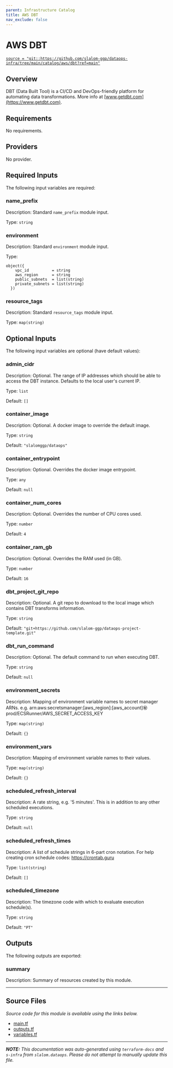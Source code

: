 ```yaml
---
parent: Infrastructure Catalog
title: AWS DBT
nav_exclude: false
---
```

# AWS DBT

[`source = "git::https://github.com/slalom-ggp/dataops-infra/tree/main/catalog/aws/dbt?ref=main"`](https://github.com/slalom-ggp/dataops-infra/tree/main/catalog/aws/dbt)

## Overview


DBT (Data Built Tool) is a CI/CD and DevOps-friendly platform for automating data transformations. More info at [www.getdbt.com](https://www.getdbt.com).

## Requirements

No requirements.

## Providers

No provider.

## Required Inputs

The following input variables are required:

### name\_prefix

Description: Standard `name_prefix` module input.

Type: `string`

### environment

Description: Standard `environment` module input.

Type:

```hcl
object({
    vpc_id          = string
    aws_region      = string
    public_subnets  = list(string)
    private_subnets = list(string)
  })
```

### resource\_tags

Description: Standard `resource_tags` module input.

Type: `map(string)`

## Optional Inputs

The following input variables are optional (have default values):

### admin\_cidr

Description: Optional. The range of IP addresses which should be able to access the DBT instance. Defaults to the local user's current IP.

Type: `list`

Default: `[]`

### container\_image

Description: Optional. A docker image to override the default image.

Type: `string`

Default: `"slalomggp/dataops"`

### container\_entrypoint

Description: Optional. Overrides the docker image entrypoint.

Type: `any`

Default: `null`

### container\_num\_cores

Description: Optional. Overrides the number of CPU cores used.

Type: `number`

Default: `4`

### container\_ram\_gb

Description: Optional. Overrides the RAM used (in GB).

Type: `number`

Default: `16`

### dbt\_project\_git\_repo

Description: Optional. A git repo to download to the local image which contains DBT transforms information.

Type: `string`

Default: `"git+https://github.com/slalom-ggp/dataops-project-template.git"`

### dbt\_run\_command

Description: Optional. The default command to run when executing DBT.

Type: `string`

Default: `null`

### environment\_secrets

Description: Mapping of environment variable names to secret manager ARNs.
e.g. arn:aws:secretsmanager:[aws\_region]:[aws\_account]:secret:prod/ECSRunner/AWS\_SECRET\_ACCESS\_KEY

Type: `map(string)`

Default: `{}`

### environment\_vars

Description: Mapping of environment variable names to their values.

Type: `map(string)`

Default: `{}`

### scheduled\_refresh\_interval

Description: A rate string, e.g. '5 minutes'. This is in addition to any other scheduled executions.

Type: `string`

Default: `null`

### scheduled\_refresh\_times

Description: A list of schedule strings in 6-part cron notation. For help creating cron schedule codes: https://crontab.guru

Type: `list(string)`

Default: `[]`

### scheduled\_timezone

Description: The timezone code with which to evaluate execution schedule(s).

Type: `string`

Default: `"PT"`

## Outputs

The following outputs are exported:

### summary

Description: Summary of resources created by this module.

---------------------

## Source Files

_Source code for this module is available using the links below._

* [main.tf](https://github.com/slalom-ggp/dataops-infra/tree/main//catalog/aws/dbt/main.tf)
* [outputs.tf](https://github.com/slalom-ggp/dataops-infra/tree/main//catalog/aws/dbt/outputs.tf)
* [variables.tf](https://github.com/slalom-ggp/dataops-infra/tree/main//catalog/aws/dbt/variables.tf)

---------------------

_**NOTE:** This documentation was auto-generated using
`terraform-docs` and `s-infra` from `slalom.dataops`.
Please do not attempt to manually update this file._
